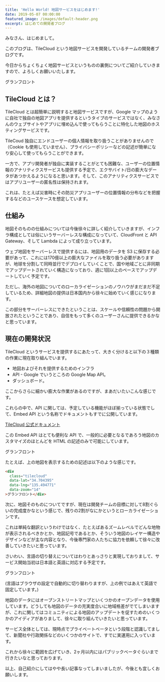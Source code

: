 ```yaml
---
title: 'Hello World! 地図サービスをはじめます!'
date: 2019-05-07 00:00:00
featured_image: /images/default-header.png
excerpt: はじめての開発者ブログ
---
```


みなさん、はじめまして。

このブログは、TileCloud という地図サービスを開発しているチームの開発者ブログです。

今日からちょくちょく地図サービスというものの裏側についてご紹介していきますので、よろしくお願いいたします。

<div
  class="tilecloud"
  data-lat="35.65810422222222"
  data-lng="139.74135747222223"
  data-zoom="16"
  data-style="tilecloud-basic-3d"
  data-marker="off"
  data-fullscreen-control="on"
>グランフロント</div>


## TileCloud とは？

TileCloud とは超簡単に説明すると地図サービスですが、Google マップのように自社で独自の地図アプリを提供するというタイプのサービスではなく、みなさんのウェブサイトやアプリに埋め込んで使ってもらうことに特化した地図のホスティングサービスです。

TileCoud 独自にエンドユーザーの個人情報を取り扱うことがありませんので（Cookie も使用していません）、プライバシーポリシーなどの記述が簡単になり安心して使ってもらうことができます。

一方で、アプリ開発者が独自に実装することがとても困難な、ユーザーの位置情報のアナリティクスサービスも提供する予定で、エクサバイト/日の膨大なデータがあつかえるようになると思います。そして、このアナリティクスサービスではアプリユーザーの匿名性は保持されます。

これは、たとえば災害時にその防災アプリユーザーの位置情報の分布などを把握するなどのユースケースを想定しています。

## 仕組み

地図そのものの仕組みについては今後徐々に詳しく紹介していきますが、インフラ構成としては俗にいうサーバーレスな構成になっていて、CloudFront と API Gateway、そして Lambda によって成り立っています。

ウェブ地図をサーバーレスで提供するには、地図用のデータを S3 に保存する必要があって、これには170億以上の膨大なファイルを取り扱う必要がありますが、地球を分割して同時並行でデプロイしていくことで、国や地域ごとに非同期でアップデートされていく構造になっており、週に1回以上のペースでアップデートしていく予定です。

ただし、海外の地図についてのローカライゼーションのノウハウがまだまだ不足しているため、詳細地図の提供は日本国内から徐々に始めていく感じになります。

この部分をサーバーレスにできたということは、スケールや信頼性の問題から開放されたということであり、自信をもって多くのユーザーさんに提供できるかなと思っています。

## 現在の開発状況

TileCloud というサービスを提供するにあたって、大きく分けると以下の３種類の作業に現在取り組んでいます。

* 地図およびそれを提供するためのインフラ
* API - Google でいうところの Google Map API。
* ダッシュボード。

ここからさらに細かい膨大な作業があるのですが、まあだいたいこんな感じです。

これらの中で、API に関しては、予定している機能がほぼ揃っている状態でして、Embed API という名称でドキュメントもすでに公開しています。

[TileCloud 公式ドキュメント](https://docs.tilecloud.io/)

この Embed API はとても便利な API で、一般的に必要となるであろう地図のカスタマイズのほとんどを HTML の記述のみで可能にしています。

<div
  class="tilecloud"
  data-lat="34.704395"
  data-lng="135.494771"
  data-zoom="14"
>グランフロント</div>

たとえば、上の地図を表示するための記述は以下のような感じです。

```html
<div
  class="tilecloud"
  data-lat="34.704395"
  data-lng="135.494771"
  data-zoom="14"
>グランフロント</div>
```

次に、地図そのものについてですが、現在は開発チームの目標に対して8割ぐらいの完成度かなという感じで、残りの2割がなにかというとローカライゼーションです。

これは単純な翻訳というわけではなく、たとえばあるズームレベルでどんな地物が表示されるべきかとか、地図記号であるとか、そういう地図のレイヤー構造やデザインなどが主な内容となり、今後専門家の人たちに協力を依頼して徐々に改善していきたいと思っています。

さいわい、言語の切り替えについてはわりとあっさりと実現しておりまして、サービス開始当初は日本語と英語に対応する予定です。

<div
  class="tilecloud"
  data-lat="34.704395"
  data-lng="135.494771"
  data-zoom="14"
  data-lang="en"
>グランフロント</div>

(言語はブラウザの設定で自動的に切り替わりますが、上の例ではあえて英語で固定しています。)

地図のデータにはオープンストリートマップといくつかのオープンデータを使用しています。どうしても地図のデータの充実度合いに地域格差がでてしまいますが、これに関してはコミュニティによる地図のアップデートを促すためのいくつかのアイディアがありまして、徐々に取り組んでいきたいと思っています。

サービス全体としては、現時点でプライベートベータという段階と認識してまして、新聞社や行政関係などのいくつかのサイトで、すでに実運用に入っています。

これから徐々に範囲を広げていき、2ヶ月以内にはパブリックベータぐらいまで行きたいなと思っております。

以上、自己紹介にしてはやや長い記事なってしまいましたが、今後とも宜しくお願いします。